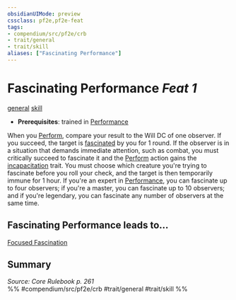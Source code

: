 ```yaml
---
obsidianUIMode: preview
cssclass: pf2e,pf2e-feat
tags:
- compendium/src/pf2e/crb
- trait/general
- trait/skill
aliases: ["Fascinating Performance"]
---
```

# Fascinating Performance  *Feat 1*  
[general](rules/traits/general.md)  [skill](rules/traits/skill.md)  

- **Prerequisites**: trained in [Performance](compendium/skills.md#Performance)

When you [Perform](rules/actions/perform.md), compare your result to the Will DC of one observer. If you succeed, the target is [fascinated](rules/conditions.md#Fascinated) by you for 1 round. If the observer is in a situation that demands immediate attention, such as combat, you must critically succeed to fascinate it and the [Perform](rules/actions/perform.md) action gains the [incapacitation](rules/traits/incapacitation.md) trait. You must choose which creature you're trying to fascinate before you roll your check, and the target is then temporarily immune for 1 hour. If you're an expert in [Performance](compendium/skills.md#Performance), you can fascinate up to four observers; if you're a master, you can fascinate up to 10 observers; and if you're legendary, you can fascinate any number of observers at the same time.

## Fascinating Performance leads to...

[Focused Fascination](compendium/feats/focused-fascination-apg.md)

## Summary

*Source: Core Rulebook p. 261*  
%% #compendium/src/pf2e/crb #trait/general #trait/skill %%